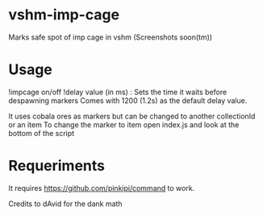 # vshm-imp-cage
Marks safe spot of imp cage in vshm (Screenshots soon(tm))

# Usage
!impcage on/off
!delay value (in ms) : Sets the time it waits before despawning markers
Comes with 1200 (1.2s) as the default delay value.

It uses cobala ores as markers but can be changed to another collectionId or an item
To change the marker to item open index.js and look at the bottom of the script

# Requeriments

It requires https://github.com/pinkipi/command to work.

Credits to dAvid for the dank math
